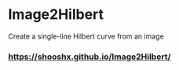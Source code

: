 # Image2Hilbert
Create a single-line Hilbert curve from an image

### https://shooshx.github.io/Image2Hilbert/

